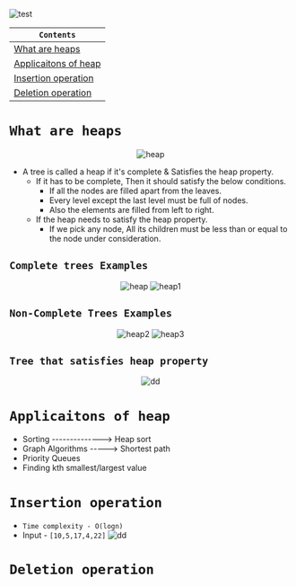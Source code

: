 ![test](https://github.com/devrath/studious-ds-adventure/assets/1456191/06cc5207-49ee-4d76-a3ea-1ac71215bee9)<div align="center">

| `Contents` |
| ---------- |
| [What are heaps](https://github.com/devrath/studious-ds-adventure/blob/main/collection/Trees/BinaryTree/Heaps/README.md#what-are-heaps) |
| [Applicaitons of heap](https://github.com/devrath/studious-ds-adventure/blob/main/collection/Trees/BinaryTree/Heaps/README.md#applicaitons-of-heap) |
| [Insertion operation](https://github.com/devrath/studious-ds-adventure/tree/main/collection/Trees/BinaryTree/Heaps#insertion-operation) |
| [Deletion operation]() |

</div>


# `What are heaps`

<div align="center">
  
![heap](https://github.com/devrath/studious-ds-adventure/assets/1456191/2d199273-83ec-4229-b4fc-6462ad6efcf1)

</div>

* A tree is called a heap if it's complete & Satisfies the heap property.
  * If it has to be complete, Then it should satisfy the below conditions.
    * If all the nodes are filled apart from the leaves.
    * Every level except the last level must be full of nodes.
    * Also the elements are filled from left to right.
  * If the heap needs to satisfy the heap property.
    * If we pick any node, All its children must be less than or equal to the node under consideration. 
 
  
## `Complete trees Examples`
<div align="center">
  
![heap](https://github.com/devrath/studious-ds-adventure/assets/1456191/e2b65626-1e7d-4ff5-9151-271d3d29b74b)
![heap1](https://github.com/devrath/studious-ds-adventure/assets/1456191/1a2f8bd9-53df-4f28-9f9c-3223c57a2239)

</div>

## `Non-Complete Trees Examples`
<div align="center">

![heap2](https://github.com/devrath/studious-ds-adventure/assets/1456191/41af9d3b-0552-42c8-b954-172304aab6f9)
![heap3](https://github.com/devrath/studious-ds-adventure/assets/1456191/6e05e5be-f325-43bd-a88c-d1e12023958a)

</div>

## `Tree that satisfies heap property`

<div align="center">

![dd](https://github.com/devrath/studious-ds-adventure/assets/1456191/c72df89f-ea11-4f47-a787-fc2cf1d099b8)

</div>

# `Applicaitons of heap`
* Sorting --------------> Heap sort
* Graph Algorithms -----> Shortest path
* Priority Queues
* Finding kth smallest/largest value

# `Insertion operation`
*  `Time complexity - O(logn)`
*  Input - `[10,5,17,4,22]`
![dd](https://github.com/devrath/studious-ds-adventure/assets/1456191/a6d2381c-ef3f-4fb2-acaf-6c47e5133bf5)

# `Deletion operation`
